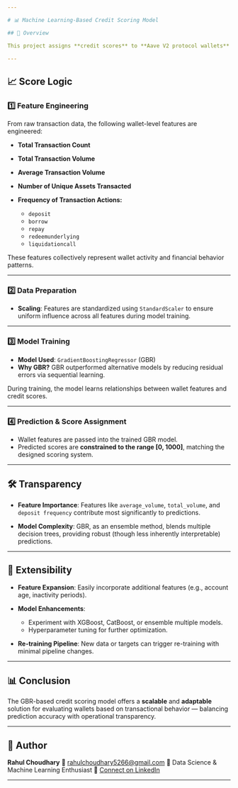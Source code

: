 ```yaml
---

# 📊 Machine Learning-Based Credit Scoring Model

## 🚀 Overview

This project assigns **credit scores** to **Aave V2 protocol wallets** using a **Gradient Boosting Regressor (GBR)** model. Scores are scaled from **0 to 1000**, quantifying wallet behavior based on historical transaction data.

---
```


## 📈 Score Logic

### 1️⃣ Feature Engineering

From raw transaction data, the following wallet-level features are engineered:

* **Total Transaction Count**
* **Total Transaction Volume**
* **Average Transaction Volume**
* **Number of Unique Assets Transacted**
* **Frequency of Transaction Actions:**

  * `deposit`
  * `borrow`
  * `repay`
  * `redeemunderlying`
  * `liquidationcall`

These features collectively represent wallet activity and financial behavior patterns.

---

### 2️⃣ Data Preparation

* **Scaling**: Features are standardized using `StandardScaler` to ensure uniform influence across all features during model training.

---

### 3️⃣ Model Training

* **Model Used**: `GradientBoostingRegressor` (GBR)
* **Why GBR?**
  GBR outperformed alternative models by reducing residual errors via sequential learning.

During training, the model learns relationships between wallet features and credit scores.

---

### 4️⃣ Prediction & Score Assignment

* Wallet features are passed into the trained GBR model.
* Predicted scores are **constrained to the range \[0, 1000]**, matching the designed scoring system.

---

## 🛠️ Transparency

* **Feature Importance**:
  Features like `average_volume`, `total_volume`, and `deposit frequency` contribute most significantly to predictions.

* **Model Complexity**:
  GBR, as an ensemble method, blends multiple decision trees, providing robust (though less inherently interpretable) predictions.

---

## 🔄 Extensibility

* **Feature Expansion**:
  Easily incorporate additional features (e.g., account age, inactivity periods).

* **Model Enhancements**:

  * Experiment with XGBoost, CatBoost, or ensemble multiple models.
  * Hyperparameter tuning for further optimization.

* **Re-training Pipeline**:
  New data or targets can trigger re-training with minimal pipeline changes.

---

## 📊 Conclusion

The GBR-based credit scoring model offers a **scalable** and **adaptable** solution for evaluating wallets based on transactional behavior — balancing prediction accuracy with operational transparency.

---

## 👤 Author

**Rahul Choudhary**
📧 [rahulchoudhary5266@gmail.com](mailto:rahulchoudhary5266@gmail.com)
💼 Data Science & Machine Learning Enthusiast
🔗 [Connect on LinkedIn](https://www.linkedin.com/in/rahul-choudhary-03b571251/)

---
